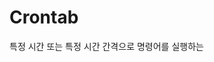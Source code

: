 # Crontab

특정 시간 또는 특정 시간 간격으로 명령어를 실행하는 
<!--stackedit_data:
eyJoaXN0b3J5IjpbLTE0OTk5ODQ1MTJdfQ==
-->